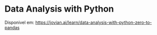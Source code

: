# Data Analysis with Python
Disponivel em: https://jovian.ai/learn/data-analysis-with-python-zero-to-pandas

